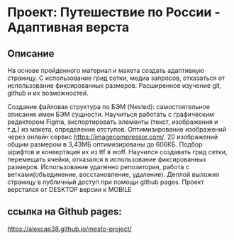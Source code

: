 # Проект: Путешествие по России - Адаптивная верста

## Описание
На основе пройденного материал и макета создать адаптивную страницу. С использование грид сетки, медиа запросов, отказаться от использование фиксированных размеров. Расширенное изучение git, github и их возможностей.

Создание файловая структура по БЭМ (Nested): самостоятельное описание имен БЭМ сущности.
Научиться работать с графическим редактором Figma, экспортировать элементы (текст, изображения и т.д.) из макета, определение отступов. Оптимизирование изображений через онлайн сервис https://imagecompressor.com/. 20 изображений общим размером в 3,43МБ оптимизированы до 606КБ.
Подбор шрифтов и конвертация их из ttf в woff. Научился создавать грид сетки, перемещать ячейки, отказался в использование фиксированных размеров. Использование удаленно репозитория, работа с ветками(объединение, восстановление, удаление). Деплой выложил страницу в публичный доступ при помощи github pages.
Проект верстался от DESKTOP версии к MOBILE

## ссылка на Github pages:

https://alexcap38.github.io/mesto-project/